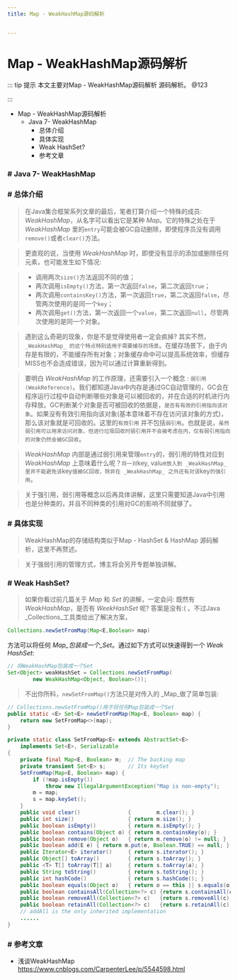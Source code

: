 ```yaml
---
title: Map - WeakHashMap源码解析


---
```


# Map - WeakHashMap源码解析

::: tip 提示
本文主要对Map - WeakHashMap源码解析 源码解析。 @123

:::


*   Map - WeakHashMap源码解析
    *   Java 7- WeakHashMap
        *   总体介绍
        *   具体实现
        *   Weak HashSet?
        *   参考文章

### # Java 7- WeakHashMap

### # 总体介绍

> 在Java集合框架系列文章的最后，笔者打算介绍一个特殊的成员: _WeakHashMap_，从名字可以看出它是某种 _Map_。它的特殊之处在于 _WeakHashMap_ 里的`entry`可能会被GC自动删除，即使程序员没有调用`remove()`或者`clear()`方法。

> 更直观的说，当使用 _WeakHashMap_ 时，即使没有显示的添加或删除任何元素，也可能发生如下情况:

> *   调用两次`size()`方法返回不同的值；
> *   两次调用`isEmpty()`方法，第一次返回`false`，第二次返回`true`；
> *   两次调用`containsKey()`方法，第一次返回`true`，第二次返回`false`，尽管两次使用的是同一个`key`；
> *   两次调用`get()`方法，第一次返回一个`value`，第二次返回`null`，尽管两次使用的是同一个对象。

> 遇到这么奇葩的现象，你是不是觉得使用者一定会疯掉? 其实不然，`_WeakHashMap_ 的这个特点特别适用于需要缓存的场景`。在缓存场景下，由于内存是有限的，不能缓存所有对象；对象缓存命中可以提高系统效率，但缓存MISS也不会造成错误，因为可以通过计算重新得到。

> 要明白 _WeakHashMap_ 的工作原理，还需要引入一个概念 : `弱引用(WeakReference)`。我们都知道Java中内存是通过GC自动管理的，GC会在程序运行过程中自动判断哪些对象是可以被回收的，并在合适的时机进行内存释放。GC判断某个对象是否可被回收的依据是，`是否有有效的引用指向该对象`。如果没有有效引用指向该对象(基本意味着不存在访问该对象的方式)，那么该对象就是可回收的。这里的`有效引用` 并不包括`弱引用`。也就是说，`虽然弱引用可以用来访问对象，但进行垃圾回收时弱引用并不会被考虑在内，仅有弱引用指向的对象仍然会被GC回收`。

> _WeakHashMap_ 内部是通过弱引用来管理`entry`的，弱引用的特性对应到 _WeakHashMap_ 上意味着什么呢？`将一对`key, value`放入到 _WeakHashMap_ 里并不能避免该`key`值被GC回收，除非在 _WeakHashMap_ 之外还有对该`key`的强引用`。

> 关于强引用，弱引用等概念以后再具体讲解，这里只需要知道Java中引用也是分种类的，并且不同种类的引用对GC的影响不同就够了。

### # 具体实现

> WeakHashMap的存储结构类似于Map - HashSet & HashMap 源码解析，这里不再赘述。

> 关于强弱引用的管理方式，博主将会另开专题单独讲解。

### # Weak HashSet?

> 如果你看过前几篇关于 _Map_ 和 _Set_ 的讲解，一定会问: 既然有 _WeakHashMap_，是否有 _WeekHashSet_ 呢? 答案是没有:( 。不过Java _Collections_工具类给出了解决方案，

```java
Collections.newSetFromMap(Map<E,Boolean> map)
```

方法可以将任何 _Map_包装成一个_Set_。通过如下方式可以快速得到一个 _Weak HashSet_:

```java
// 将WeakHashMap包装成一个Set
Set<Object> weakHashSet = Collections.newSetFromMap(
        new WeakHashMap<Object, Boolean>());
```

> 不出你所料，`newSetFromMap()`方法只是对传入的 _Map_做了简单包装:

```java
// Collections.newSetFromMap()用于将任何Map包装成一个Set
public static <E> Set<E> newSetFromMap(Map<E, Boolean> map) {
    return new SetFromMap<>(map);
}

private static class SetFromMap<E> extends AbstractSet<E>
    implements Set<E>, Serializable
{
    private final Map<E, Boolean> m;  // The backing map
    private transient Set<E> s;       // Its keySet
    SetFromMap(Map<E, Boolean> map) {
        if (!map.isEmpty())
            throw new IllegalArgumentException("Map is non-empty");
        m = map;
        s = map.keySet();
    }
    public void clear()               {        m.clear(); }
    public int size()                 { return m.size(); }
    public boolean isEmpty()          { return m.isEmpty(); }
    public boolean contains(Object o) { return m.containsKey(o); }
    public boolean remove(Object o)   { return m.remove(o) != null; }
    public boolean add(E e) { return m.put(e, Boolean.TRUE) == null; }
    public Iterator<E> iterator()     { return s.iterator(); }
    public Object[] toArray()         { return s.toArray(); }
    public <T> T[] toArray(T[] a)     { return s.toArray(a); }
    public String toString()          { return s.toString(); }
    public int hashCode()             { return s.hashCode(); }
    public boolean equals(Object o)   { return o == this || s.equals(o); }
    public boolean containsAll(Collection<?> c) {return s.containsAll(c);}
    public boolean removeAll(Collection<?> c)   {return s.removeAll(c);}
    public boolean retainAll(Collection<?> c)   {return s.retainAll(c);}
    // addAll is the only inherited implementation
    ......
}
```

### # 参考文章

*   浅谈WeakHashMap https://www.cnblogs.com/CarpenterLee/p/5544598.html

